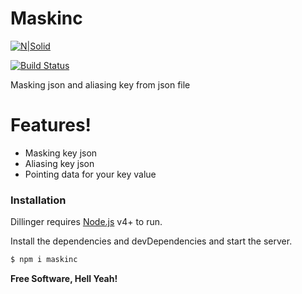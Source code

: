# Maskinc

[![N|Solid](https://cldup.com/dTxpPi9lDf.thumb.png)](https://nodesource.com/products/nsolid)

[![Build Status](https://travis-ci.org/joemccann/dillinger.svg?branch=master)](https://travis-ci.org/joemccann/dillinger)

Masking json and aliasing key from json file
# Features!

  - Masking key json
  - Aliasing key json
  - Pointing data for your key value

### Installation

Dillinger requires [Node.js](https://nodejs.org/) v4+ to run.

Install the dependencies and devDependencies and start the server.

```sh
$ npm i maskinc
```

**Free Software, Hell Yeah!**